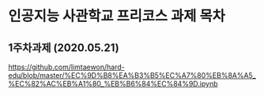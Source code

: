 # 인공지능 사관학교 프리코스 과제 목차

## 1주차과제 (2020.05.21)
https://github.com/limtaewon/hard-edu/blob/master/%EC%9D%B8%EA%B3%B5%EC%A7%80%EB%8A%A5_%EC%82%AC%EB%A1%80_%EB%B6%84%EC%84%9D.ipynb

